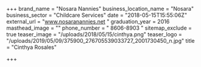 +++
brand_name = "Nosara Nannies"
business_location_name = "Nosara"
business_sector = "Childcare Services"
date = "2018-05-15T15:55:06Z"
external_url = "www.nosaranannies.net "
graduation_year = 2016
masthead_image = ""
phone_number = " 8606-8903 "
sitemap_exclude = true
teaser_image = "/uploads/2018/05/15/cinthya.png"
teaser_logo = "/uploads/2019/05/09/375900_276705539033727_2001730450_n.jpg"
title = "Cinthya Rosales"

+++
